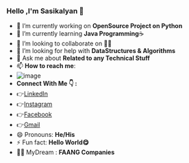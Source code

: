 ### Hello ,I'm Sasikalyan 👋

- 🔭 I’m currently working on **OpenSource Project on Python**
- 🌱 I’m currently learning **Java Programming**☕
- 👯 I’m looking to collaborate on 🤷‍♂️
- 🤔 I’m looking for help with **DataStructures & Algorithms**
- 💬 Ask me about **Related to any Technical Stuff**
- 📫 **How to reach me**:
- ![image](https://user-images.githubusercontent.com/67740644/124905249-7c4ee100-e003-11eb-880b-32e875f2192e.png)
- **Connect With Me 👇 :**
- 👉[LinkedIn](https://www.linkedin.com/in/sasikalyan-kanakam-857b40197/)
- 👉[Instagram](https://www.instagram.com/sasikalyan__tagore__/)
- 👉[Facebook](https://www.facebook.com/sasikalyan.kanakam/)
- 👉[Gmail](kanakamsasikalyan1@gmail.com)
- 😄 Pronouns: **He/His**
- ⚡ Fun fact: **Hello World😋**
- 🐱‍🏍 MyDream : **FAANG Companies**
